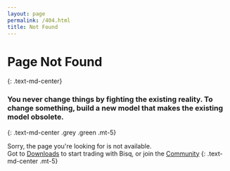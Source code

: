 ```yaml
---
layout: page
permalink: /404.html
title: Not Found
---
```


# Page Not Found
{: .text-md-center}

### You never change things by fighting the existing reality. To change something, build a new model that makes the existing model obsolete.
{: .text-md-center .grey .green .mt-5}

Sorry, the page you're looking for is not available.
<br>
Got to [Downloads](/downloads) to start trading with Bisq, or join the [Community](/community)
{: .text-md-center .mt-5}
